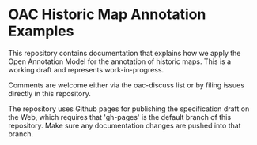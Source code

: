 # OAC Historic Map Annotation Examples

This repository contains documentation that explains how we apply the Open Annotation Model for the annotation of historic maps. This is a working draft and represents work-in-progress.

Comments are welcome either via the oac-discuss list or by filing issues directly in this repository.

The repository uses Github pages for publishing the specification draft on the Web, which requires that 'gh-pages' is the default branch of this repository. Make sure any documentation changes are pushed into that branch.